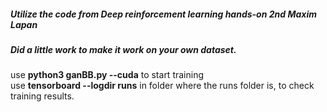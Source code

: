 ##### Utilize the code from Deep reinforcement learning hands-on 2nd Maxim Lapan 
##### Did a little work to make it work on your own dataset. 

use **python3 ganBB.py --cuda** to start training  
use **tensorboard --logdir runs** in folder where the runs folder is, to check training results.  
